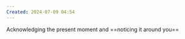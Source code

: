 ```yaml
---
Created: 2024-07-09 04:54
---
```

Acknowledging the present moment and ==noticing it around you==
<!--SR:!2024-07-14,3,250-->
